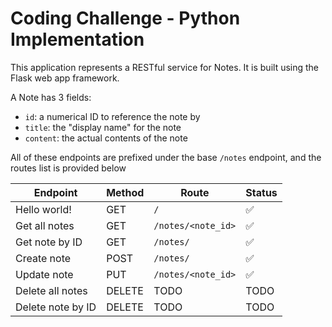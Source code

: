 # Coding Challenge - Python Implementation


This application represents a RESTful service for Notes. It is built using the Flask web app framework.

A Note has 3 fields:
- `id`: a numerical ID to reference the note by
- `title`: the "display name" for the note
- `content`: the actual contents of the note

All of these endpoints are prefixed under the base `/notes` endpoint, and the routes list is provided below


| Endpoint          | Method | Route              | Status |
| ----------------- | ------ | ------------------ | ------ |
| Hello world!      | GET    | `/`                | ✅      |
| Get all notes     | GET    | `/notes/<note_id>` | ✅      |
| Get note by ID    | GET    | `/notes/`          | ✅      |
| Create note       | POST   | `/notes/`          | ✅      |
| Update note       | PUT    | `/notes/<note_id>` | ✅      |
| Delete all notes  | DELETE | TODO               | TODO   |
| Delete note by ID | DELETE | TODO               | TODO   |
